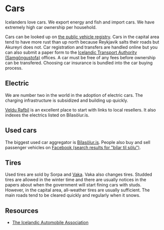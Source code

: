 # Cars

Icelanders love cars. We export energy and fish and import cars. We have
extremely high car ownership per household. 

Cars can be looked up on [the public vehicle registry](https://island.is/en/information-from-vehicle-registrar). Cars in the capital area tend to have more rust than up north because Reykjavik salts their roads but Akureyri does not. Car registration and transfers are handled online but you can also submit a paper form to the [Icelandic Transport Authority (Samgöngustofa)](https://island.is/en/o/transport-authority) offices. A car must be free of any fees before ownership can be transfered. Choosing car insurance is bundled into the car buying process. 

## Electric

We are number two in the world in the adoption of electric cars. The charging
infrastructure is subsidized and building up quickly.

[Veldu Rafbíl](https://veldurafbil.is) is an excellent place to start with
links to local resellers. It also indexes the electrics listed on Bílasölur.is.

## Used cars

The biggest used car aggregator is [Bílasölur.is](https://bilasolur.is). People
also buy and sell passenger vehicles on [Facebook (search results for "bílar
til sölu")](https://www.facebook.com/search/top/?q=b%C3%ADlar%20til%20sölu&epa=SEARCH_BOX).

## Tires
Used tires are sold by Sorpa and [Vaka](https://vaka.is/en/?lang=en). Vaka also changes tires. Studded tires are allowed in the winter time and there are usually notices in the papers about when the government will start fining cars with studs. However, in the capital area, all-weather tires are usually sufficient. The main roads tend to be cleared quickly and regularly when it snows.

## Resources

- [The Icelandic Automobile Association](https://www.fib.is/is/english)

